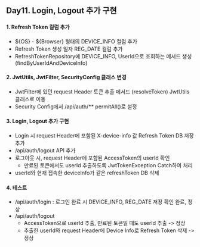## Day11. Login, Logout 추가 구현

#### 1. Refresh Token 컬럼 추가
- ${OS} - ${Browser} 형태의 DEVICE_INFO 컬럼 추가
- Refresh Token 생성 일자 REG_DATE 컬럼 추가
- RefreshTokenRepository에 DEVICE_INFO, UserId으로 조회하는 메서드 생성 (findByUserIdAndDeviceInfo)

#### 2. JwtUtils, JwtFilter, SecurityConfig 클래스 변경
- JwtFilter에 있던 request Header 토큰 추출 메서드 (resolveToken) JwtUtils 클래스로 이동
- Security Config에서 /api/auth/** permitAll()로 설정

#### 3. Login, Logout 추가 구현
- Login 시 request Header에 포함된 X-device-info 값 Refresh Token DB 저장 추가
- /api/auth/logout API 추가
- 로그아웃 시, request Header에 포함된 AccessToken의 userId 확인
  - 만료된 토큰에서도 userId 추출하도록 JwtTokenException Catch하여 처리
- userId와 현재 접속한 deviceInfo가 같은 refreshToken DB 삭제

#### 4. 테스트
- /api/auth/login : 로그인 완료 시 DEVICE_INFO, REG_DATE 저장 확인 완료, 정상
- /api/auth/logout
  - AccessToken으로 userId 추출, 만료된 토큰일 때도 userId 추출 -> 정상
  - 추출한 userId와 request Header에 Device Info로 Refresh Token 삭제 -> 정상